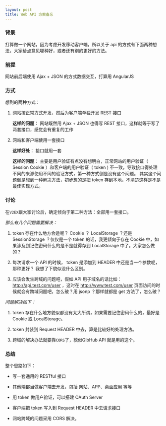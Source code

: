```yaml
---
layout: post
title: Web API 方案备忘
---
```


### 背景
打算做一个网站，因为考虑开发移动客户端，所以关于 api 的方式有下面两种想法，大家给点意见哪种好，或者还有别的更好的方法。

### 前提
网站前后端使用 Ajax + JSON 的方式数据交互，打算用 AngularJS

### 方式

想到的两种方式：

1. 网站按正常方式开发，然后为客户端单独开发 REST 接口

    **这样的问题**： 网站既然用 Ajax + JSON 也得写 REST 接口，这样就等于写了两套接口，感觉会有重复的工作

2. 网站和客户端使用一套接口

    **这样好处**： 接口就用一套

    **这样的问题**： 主要是用户验证有点没有想明白，正常网站的用户验证（ Session Cookie ）和客户端的用户验证（ token ) 不一致，导致接口得处理不同的来源使用不同的验证方式，第一种方式倒是没有这个问题。 其实这个问题倒是想到一种解决方法，初步想的是把 token 存到本地，不清楚这样是不是最佳实现方式。

### 讨论

在`V2EX`跟大家讨论后，确定倾向于第二种方法：全部用一套接口。

*那么有几个问题需要解决：*

1. token 存在什么地方合适呢？ Cookie ？ LocalStorage ？还是 SessionStorage ？仅仅是一个 token 的话，我更倾向于存在 Cookie 中，如果涉及到记住密码什么的是不是就得存到 LocalStorage 中了。大家怎么做的？

2. 每次请求一个 API 的时候， token 是添加到 HEADER 中还是当一个参数呢，那种更好？ 我想了下貌似没什么区别。

3. 应该会发生跨域的问题吧，假如 API 用子域名的话比如： http://api.test.com/user ，这时在 http://www.test.com/user 页面访问的时候就会有跨域问题吧，怎么破？用 jsonp ？那样就都是 get 方法了，怎么破？

*问题解决如下：*

1. token 存在什么地方貌似都没有太大所谓，如果需要记住密码什么的，最好是 Cookie 或 LocalStorage。

2. token 封装到 Request HEADER 中去，算是比较好的处理方法。

3. 跨域的解决办法就要靠`CORS`了，貌似GibHub API 就是用的这个。

### 总结
整个思路如下：

* 写一套通用的 RESTful 接口

* 其他端都当做客户端去开发，包括 网站、APP、桌面应用 等等

* 用 token 做用户验证，可以搭建 OAuth Server

* 客户端把 token 写入到 Request HEADER 中去请求接口

* 网站跨域的问题采用 CORS 解决。


